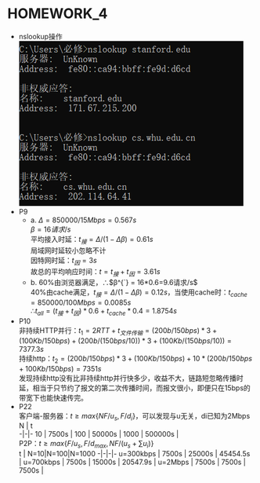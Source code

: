 # HOMEWORK_4
- nslookup操作  
  ![nslookup](./nslookup.png)  
- P9
  - a. $Δ=850000/15Mbps=0.567s$  
       $β = 16请求/s$  
       平均接入时延：$t_{接}=Δ/(1-Δβ)=0.61s$  
       局域网时延较小忽略不计  
       因特网时延：$t_{因}=3s$  
       故总的平均响应时间：$t=t_{接}+t_{因}=3.61s$  
  - b. 60%由浏览器满足，∴$β^{`} = 16*0.6=9.6请求/s$  
       40%由cache满足，$t_{接}=Δ/(1-Δβ)=0.12s$，当使用cache时：$t_{cache}=850000/100Mbps=0.0085s$  
       ∴$t_{all}=(t_{接}+t_{因})*0.6+t_{cache}*0.4=1.8754s$
- P10   
    非持续HTTP并行：$t_{1}=2RTT+t_{文件传输}=(200b/150bps)*3 + (100Kb/ 150bps) + (200b / (150bps / 10)) * 3 + (100Kb / (150bps / 10)) = 7377.3s$  
    持续http：$t_{2}=(200b / 150bps) * 3 + (100Kb / 150bps) + 10 * (200b/150bps + 100Kb/150bps) = 7351s$  
    发现持续http没有比非持续http并行快多少，收益不大，链路短忽略传播时延，相当于只节约了报文的第二次传播时间，而报文很小，即便只在15bps的带宽下也能快速传完。
- P22  
    客户端-服务器：$t≥max\{NF/u_{s},F/d_{i}\}$，可以发现与u无关，di已知为2Mbps  
    N | t  
    -|-|-
    10 | 7500s |
    100 | 50000s |
    1000 | 500000s |   
    P2P：$t≥max\{F/u_{s},F/d_{max},NF/(u_{s}+\sum{u_{i}})\}$  
    t | N=10|N=100|N=1000
    -|-|-|-
    u=300kbps | 7500s | 25000s | 45454.5s |
    u=700kbps | 7500s | 15000s | 20547.9s |
    u=2Mbps | 7500s | 7500s | 7500s |

